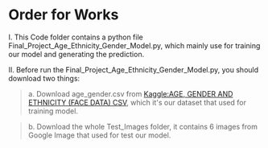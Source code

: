 # Order for Works
I. This Code folder contains a python file Final_Project_Age_Ethnicity_Gender_Model.py, which mainly use for training our model and generating the prediction.

II. Before run the Final_Project_Age_Ethnicity_Gender_Model.py, you should download two things:

> a. Download age_gender.csv from [Kaggle:AGE, GENDER AND ETHNICITY (FACE DATA) CSV](https://www.kaggle.com/nipunarora8/age-gender-and-ethnicity-face-data-csv), which it's our dataset that used for training model.

> b. Download the whole Test_Images folder, it contains 6 images from Google Image that used for test our model.
